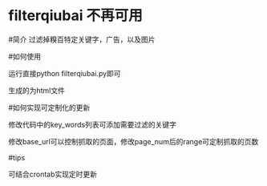 filterqiubai 不再可用
============

#简介
过滤掉糗百特定关键字，广告，以及图片

#如何使用

运行直接python filterqiubai.py即可

生成的为html文件

#如何实现可定制化的更新

修改代码中的key_words列表可添加需要过滤的关键字

修改base_url可以控制抓取的页面，修改page_num后的range可定制抓取的页数

#tips

可结合crontab实现定时更新
